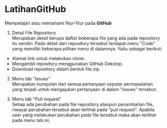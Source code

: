 # LatihanGitHub
Mempelajari atau memahami fitur-fitur pada **GitHub**

1. Detail File Repository <br>
Merupakan detail berupa daftar beberapa file yang ada pada repository itu sendiri.
Pada detail dari repository tersebut terdapat menu "Code" yang memiliki beberapa pilihan menu di dalamnya. Yaitu sebagai berikut:
- Alamat link untuk melakukan clone.
- Mengambil repository menggunakan GitHub Dekstop.
- Download repository dalam bentuk file zip.

2. Menu tab "Issues" <br>
Merupakan kumpulan dari semua pertanyaan seputar permasalahan yang terjadi untuk mengajukan pertanyaan di dalam "issues" tersebut.

3. Menu tab "Pull request" <br>
Setiap ada perubahan pada file repository ataupun penambahan file, riwayat perubahan tersebut akan terlihat pada "pull request".
Apabila user yang melakukan perubahan pada file tersebut maka akan terlihat pada menu tab ini.
